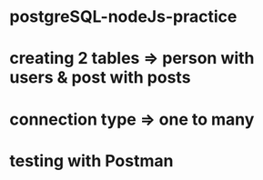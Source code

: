 # postgreSQL-nodeJs-practice

# creating 2 tables => person with users & post with posts

# connection type => one to many

# testing with Postman
